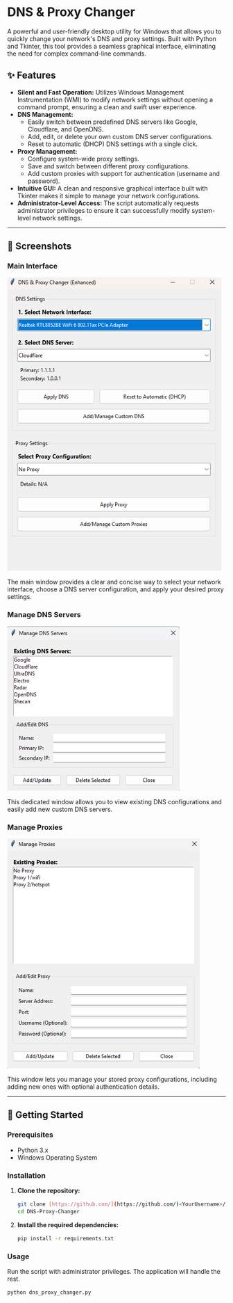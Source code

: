 # DNS & Proxy Changer

A powerful and user-friendly desktop utility for Windows that allows you to quickly change your network's DNS and proxy settings. Built with Python and Tkinter, this tool provides a seamless graphical interface, eliminating the need for complex command-line commands.

## ✨ Features

* **Silent and Fast Operation:** Utilizes Windows Management Instrumentation (WMI) to modify network settings without opening a command prompt, ensuring a clean and swift user experience.
* **DNS Management:**
    * Easily switch between predefined DNS servers like Google, Cloudflare, and OpenDNS.
    * Add, edit, or delete your own custom DNS server configurations.
    * Reset to automatic (DHCP) DNS settings with a single click.
* **Proxy Management:**
    * Configure system-wide proxy settings.
    * Save and switch between different proxy configurations.
    * Add custom proxies with support for authentication (username and password).
* **Intuitive GUI:** A clean and responsive graphical interface built with Tkinter makes it simple to manage your network configurations.
* **Administrator-Level Access:** The script automatically requests administrator privileges to ensure it can successfully modify system-level network settings.

---

## 📸 Screenshots

### Main Interface

![Main Interface](https://github.com/rezaxr14/Network-Config-Utility/blob/main/Screenshot_main.png)

The main window provides a clear and concise way to select your network interface, choose a DNS server configuration, and apply your desired proxy settings.

### Manage DNS Servers

![Manage DNS Servers](https://github.com/rezaxr14/Network-Config-Utility/blob/main/Screenshot_addDNS.png)

This dedicated window allows you to view existing DNS configurations and easily add new custom DNS servers.

### Manage Proxies

![Manage Proxies](https://github.com/rezaxr14/Network-Config-Utility/blob/main/Screenshot_addProxy.png)

This window lets you manage your stored proxy configurations, including adding new ones with optional authentication details.

---

## 🚀 Getting Started

### Prerequisites

* Python 3.x
* Windows Operating System

### Installation

1.  **Clone the repository:**
    ```sh
    git clone [https://github.com/](https://github.com/)<YourUsername>/DNS-Proxy-Changer.git
    cd DNS-Proxy-Changer
    ```

2.  **Install the required dependencies:**
    ```sh
    pip install -r requirements.txt
    ```

### Usage

Run the script with administrator privileges. The application will handle the rest.

```sh
python dns_proxy_changer.py